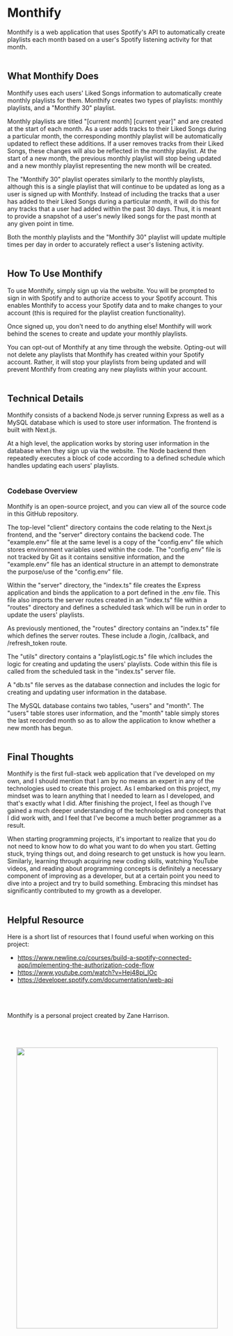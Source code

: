 # Monthify

Monthify is a web application that uses Spotify's API to automatically create playlists each month based on a user's Spotify listening activity for that month.
<br></br>

## What Monthify Does

Monthify uses each users' Liked Songs information to automatically create monthly playlists for them. Monthify creates two types of playlists: monthly playlists, and a "Monthify 30" playlist. 

Monthly playlists are titled "[current month] [current year]" and are created at the start of each month. As a user adds tracks to their Liked Songs during a particular month, the corresponding monthly playlist will be automatically updated to reflect these additions. If a user removes tracks from their Liked Songs, these changes will also be reflected in the monthly playlist. At the start of a new month, the previous monthly playlist will stop being updated and a new monthly playlist representing the new month will be created.

The "Monthify 30" playlist operates similarly to the monthly playlists, although this is a single playlist that will continue to be updated as long as a user is signed up with Monthify. Instead of including the tracks that a user has added to their Liked Songs during a particular month, it will do this for any tracks that a user had added within the past 30 days. Thus, it is meant to provide a snapshot of a user's newly liked songs for the past month at any given point in time. 

Both the monthly playlists and the "Monthify 30" playlist will update multiple times per day in order to accurately reflect a user's listening activity.
<br></br>

## How To Use Monthify

To use Monthify, simply sign up via the website. You will be prompted to sign in with Spotify and to authorize access to your Spotify account. This enables Monthify to access your Spotify data and to make changes to your account (this is required for the playlist creation functionality). 

Once signed up, you don't need to do anything else! Monthify will work behind the scenes to create and update your monthly playlists. 

You can opt-out of Monthify at any time through the website. Opting-out will not delete any playlists that Monthify has created within your Spotify account. Rather, it will stop your playlists from being updated and will prevent Monthify from creating any new playlists within your account.
<br></br>

## Technical Details 

Monthify consists of a backend Node.js server running Express as well as a MySQL database which is used to store user information. The frontend is built with Next.js.

At a high level, the application works by storing user information in the database when they sign up via the website. The Node backend then repeatedly executes a block of code according to a defined schedule which handles updating each users' playlists.
<br></br>

### Codebase Overview

Monthify is an open-source project, and you can view all of the source code in this GitHub repository.

The top-level "client" directory contains the code relating to the Next.js frontend, and the "server" directory contains the backend code. The "example.env" file at the same level is a copy of the "config.env" file which stores environment variables used within the code. The "config.env" file is not tracked by Git as it contains sensitive information, and the "example.env" file has an identical structure in an attempt to demonstrate the purpose/use of the "config.env" file.

Within the "server" directory, the "index.ts" file creates the Express application and binds the application to a port defined in the .env file. This file also imports the server routes created in an "index.ts" file within a "routes" directory and defines a scheduled task which will be run in order to update the users' playlists. 

As previously mentioned, the "routes" directory contains an "index.ts" file which defines the server routes. These include a /login, /callback, and /refresh_token route.

The "utils" directory contains a "playlistLogic.ts" file which includes the logic for creating and updating the users' playlists. Code within this file is called from the scheduled task in the "index.ts" server file. 

A "db.ts" file serves as the database connection and includes the logic for creating and updating user information in the database.

The MySQL database contains two tables, "users" and "month". The "users" table stores user information, and the "month" table simply stores the last recorded month so as to allow the application to know whether a new month has begun.
<br></br>

## Final Thoughts

Monthify is the first full-stack web application that I've developed on my own, and I should mention that I am by no means an expert in any of the technologies used to create this project. As I embarked on this project, my mindset was to learn anything that I needed to learn as I developed, and that's exactly what I did. After finishing the project, I feel as though I've gained a much deeper understanding of the technologies and concepts that I did work with, and I feel that I've become a much better programmer as a result. 

When starting programming projects, it's important to realize that you do not need to know how to do what you want to do when you start. Getting stuck, trying things out, and doing research to get unstuck is how you learn. Similarly, learning through acquiring new coding skills, watching YouTube videos, and reading about programming concepts is definitely a necessary component of improving as a developer, but at a certain point you need to dive into a project and try to build something. Embracing this mindset has significantly contributed to my growth as a developer.
<br></br>

## Helpful Resource

Here is a short list of resources that I found useful when working on this project:
* https://www.newline.co/courses/build-a-spotify-connected-app/implementing-the-authorization-code-flow
* https://www.youtube.com/watch?v=Hej48pi_lOc 
* https://developer.spotify.com/documentation/web-api 
<br></br>
<br></br>

Monthify is a personal project created by Zane Harrison.
<br></br>
<br></br>
<p align="center">
  <img width="463" height="646" src="https://github.com/zaneHarrison/monthify-app/assets/98977195/60bf25a4-40dc-4583-b3b1-77e1f2266502">
</p>
